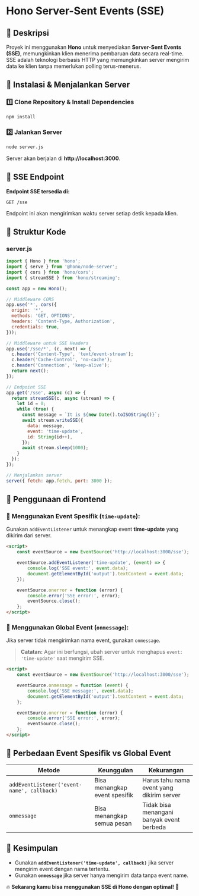 # Hono Server-Sent Events (SSE)

## 📌 Deskripsi
Proyek ini menggunakan **Hono** untuk menyediakan **Server-Sent Events (SSE)**, memungkinkan klien menerima pembaruan data secara real-time. SSE adalah teknologi berbasis HTTP yang memungkinkan server mengirim data ke klien tanpa memerlukan polling terus-menerus.

## 🚀 Instalasi & Menjalankan Server

### 1️⃣ **Clone Repository & Install Dependencies**
```sh
npm install
```

### 2️⃣ **Jalankan Server**
```sh
node server.js
```
Server akan berjalan di **http://localhost:3000**.

## 📡 SSE Endpoint
**Endpoint SSE tersedia di:**
```
GET /sse
```
Endpoint ini akan mengirimkan waktu server setiap detik kepada klien.

## 📄 Struktur Kode
### **server.js**
```javascript
import { Hono } from 'hono';
import { serve } from '@hono/node-server';
import { cors } from 'hono/cors';
import { streamSSE } from 'hono/streaming';

const app = new Hono();

// Middleware CORS
app.use('*', cors({
  origin: '*',
  methods: 'GET, OPTIONS',
  headers: 'Content-Type, Authorization',
  credentials: true,
}));

// Middleware untuk SSE Headers
app.use('/sse/*', (c, next) => {
  c.header('Content-Type', 'text/event-stream');
  c.header('Cache-Control', 'no-cache');
  c.header('Connection', 'keep-alive');
  return next();
});

// Endpoint SSE
app.get('/sse', async (c) => {
  return streamSSE(c, async (stream) => {
    let id = 0;
    while (true) {
      const message = `It is ${new Date().toISOString()}`;
      await stream.writeSSE({
        data: message,
        event: 'time-update',
        id: String(id++),
      });
      await stream.sleep(1000);
    }
  });
});

// Menjalankan server
serve({ fetch: app.fetch, port: 3000 });
```

## 🎯 Penggunaan di Frontend

### 🔹 **Menggunakan Event Spesifik (`time-update`):**
Gunakan `addEventListener` untuk menangkap event **time-update** yang dikirim dari server.

```html
<script>
    const eventSource = new EventSource('http://localhost:3000/sse');

    eventSource.addEventListener('time-update', (event) => {
        console.log('SSE event:', event.data);
        document.getElementById('output').textContent = event.data;
    });

    eventSource.onerror = function (error) {
        console.error('SSE error:', error);
        eventSource.close();
    };
</script>
```

### 🔹 **Menggunakan Global Event (`onmessage`):**
Jika server tidak mengirimkan nama event, gunakan `onmessage`.

> **Catatan:** Agar ini berfungsi, ubah server untuk menghapus `event: 'time-update'` saat mengirim SSE.

```html
<script>
    const eventSource = new EventSource('http://localhost:3000/sse');

    eventSource.onmessage = function (event) {
        console.log('SSE message:', event.data);
        document.getElementById('output').textContent = event.data;
    };

    eventSource.onerror = function (error) {
        console.error('SSE error:', error);
        eventSource.close();
    };
</script>
```

## 🔄 Perbedaan Event Spesifik vs Global Event
| Metode | Keunggulan | Kekurangan |
|--------|-----------|------------|
| `addEventListener('event-name', callback)` | Bisa menangkap event spesifik | Harus tahu nama event yang dikirim server |
| `onmessage` | Bisa menangkap semua pesan | Tidak bisa menangani banyak event berbeda |

## 📌 Kesimpulan
- Gunakan **`addEventListener('time-update', callback)`** jika server mengirim event dengan nama tertentu.
- Gunakan **`onmessage`** jika server hanya mengirim data tanpa event name.

🔥 **Sekarang kamu bisa menggunakan SSE di Hono dengan optimal!** 🚀

